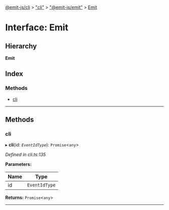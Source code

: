 [@emit-js/cli](../README.md) > ["cli"](../modules/_cli_.md) > ["@emit-js/emit"](../modules/_cli_.__emit_js_emit_.md) > [Emit](../interfaces/_cli_.__emit_js_emit_.emit.md)

# Interface: Emit

## Hierarchy

**Emit**

## Index

### Methods

* [cli](_cli_.__emit_js_emit_.emit.md#cli)

---

## Methods

<a id="cli"></a>

###  cli

▸ **cli**(id: *`EventIdType`*): `Promise`<`any`>

*Defined in cli.ts:135*

**Parameters:**

| Name | Type |
| ------ | ------ |
| id | `EventIdType` |

**Returns:** `Promise`<`any`>

___

